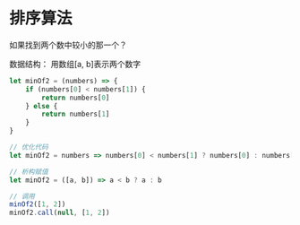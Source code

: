 # 排序算法

如果找到两个数中较小的那一个？

数据结构：
用数组[a, b]表示两个数字

```javascript
let minOf2 = (numbers) => {
    if (numbers[0] < numbers[1]) {
        return numbers[0]
    } else {
        return numbers[1]
    }
}

// 优化代码
let minOf2 = numbers => numbers[0] < numbers[1] ? numbers[0] : numbers[1]

// 析构赋值
let minOf2 = ([a, b]) => a < b ? a : b

// 调用
minOf2([1, 2])
minOf2.call(null, [1, 2])
```

